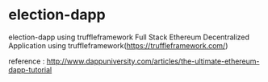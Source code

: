 # election-dapp
election-dapp using truffleframework
Full Stack Ethereum Decentralized Application using truffleframework(https://truffleframework.com/)

reference : http://www.dappuniversity.com/articles/the-ultimate-ethereum-dapp-tutorial
